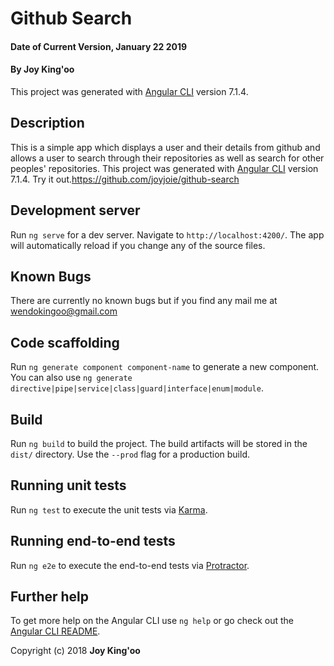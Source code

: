 # Github Search
#### Date of Current Version, January 22 2019
#### By **Joy King'oo**
This project was generated with [Angular CLI](https://github.com/angular/angular-cli) version 7.1.4.

## Description
This is a simple app which displays a user and their details from github and allows a user to search through their repositories as well as search for other peoples' repositories.
This project was generated with [Angular CLI](https://github.com/angular/angular-cli) version 7.1.4.
Try it out.<https://github.com/joyjoie/github-search>
## Development server

Run `ng serve` for a dev server. Navigate to `http://localhost:4200/`. The app will automatically reload if you change any of the source files.
## Known Bugs
There are currently no known bugs but if you find any mail me at wendokingoo@gmail.com
## Code scaffolding

Run `ng generate component component-name` to generate a new component. You can also use `ng generate directive|pipe|service|class|guard|interface|enum|module`.

## Build

Run `ng build` to build the project. The build artifacts will be stored in the `dist/` directory. Use the `--prod` flag for a production build.

## Running unit tests

Run `ng test` to execute the unit tests via [Karma](https://karma-runner.github.io).

## Running end-to-end tests

Run `ng e2e` to execute the end-to-end tests via [Protractor](http://www.protractortest.org/).

## Further help

To get more help on the Angular CLI use `ng help` or go check out the [Angular CLI README](https://github.com/angular/angular-cli/blob/master/README.md).

Copyright (c) 2018 **Joy King'oo**
